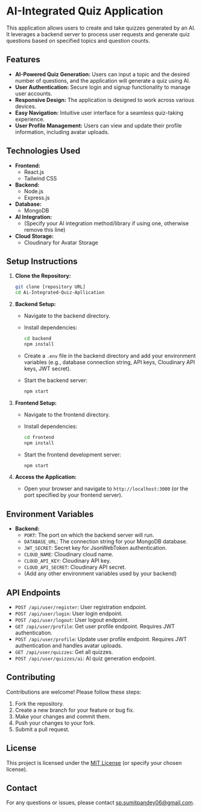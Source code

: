 # AI-Integrated Quiz Application

This application allows users to create and take quizzes generated by an AI. It leverages a backend server to process user requests and generate quiz questions based on specified topics and question counts.

## Features

* **AI-Powered Quiz Generation:** Users can input a topic and the desired number of questions, and the application will generate a quiz using AI.
* **User Authentication:** Secure login and signup functionality to manage user accounts.
* **Responsive Design:** The application is designed to work across various devices.
* **Easy Navigation:** Intuitive user interface for a seamless quiz-taking experience.
* **User Profile Management:** Users can view and update their profile information, including avatar uploads.

## Technologies Used

* **Frontend:**
    * React.js
    * Tailwind CSS
* **Backend:**
    * Node.js
    * Express.js
* **Database:**
    * MongoDB
* **AI Integration:**
    * (Specify your AI integration method/library if using one, otherwise remove this line)
* **Cloud Storage:**
    * Cloudinary for Avatar Storage

## Setup Instructions

1.  **Clone the Repository:**

    ```bash
    git clone [repository URL]
    cd Ai-Integrated-Quiz-Apllication
    ```

2.  **Backend Setup:**

    * Navigate to the backend directory.
    * Install dependencies:

        ```bash
        cd backend
        npm install
        ```

    * Create a `.env` file in the backend directory and add your environment variables (e.g., database connection string, API keys, Cloudinary API keys, JWT secret).
    * Start the backend server:

        ```bash
        npm start
        ```

3.  **Frontend Setup:**

    * Navigate to the frontend directory.
    * Install dependencies:

        ```bash
        cd frontend
        npm install
        ```

    * Start the frontend development server:

        ```bash
        npm start
        ```

4.  **Access the Application:**

    * Open your browser and navigate to `http://localhost:3000` (or the port specified by your frontend server).

## Environment Variables

* **Backend:**
    * `PORT`: The port on which the backend server will run.
    * `DATABASE_URL`: The connection string for your MongoDB database.
    * `JWT_SECRET`: Secret key for JsonWebToken authentication.
    * `CLOUD_NAME`: Cloudinary cloud name.
    * `CLOUD_API_KEY`: Cloudinary API key.
    * `CLOUD_API_SECRET`: Cloudinary API secret.
    * (Add any other environment variables used by your backend)

## API Endpoints

* `POST /api/user/register`: User registration endpoint.
* `POST /api/user/login`: User login endpoint.
* `POST /api/user/logout`: User logout endpoint.
* `GET /api/user/profile`: Get user profile endpoint. Requires JWT authentication.
* `POST /api/user/profile`: Update user profile endpoint. Requires JWT authentication and handles avatar uploads.
* `GET /api/user/quizzes`: Get all quizzes.
* `POST /api/user/quizzes/ai`: AI quiz generation endpoint.

## Contributing

Contributions are welcome! Please follow these steps:

1.  Fork the repository.
2.  Create a new branch for your feature or bug fix.
3.  Make your changes and commit them.
4.  Push your changes to your fork.
5.  Submit a pull request.

## License

This project is licensed under the [MIT License](LICENSE) (or specify your chosen license).

## Contact

For any questions or issues, please contact sp.sumitpandey06@gmail.com.

